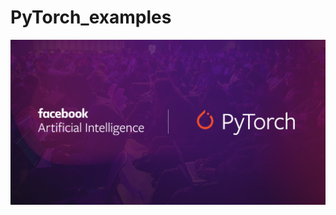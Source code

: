# PyTorch_examples

![Image of PyTorch](https://github.com/chaozhang323/PyTorch_examples/blob/master/PyTorch.png)
